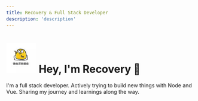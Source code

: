 ```yaml
---
title: Recovery & Full Stack Developer
description: 'description'
---
```


<h1>
  <img
    src="./.vitepress/theme/assets/img/me.jpg"
    width="80"
    height="80"
    loading="lazy"
    alt="Recovery"
    class="inline rounded-full object-center md:h-20 md:w-20 h-12 w-12 object-cover zoom-exclude"
  />
  <span class="text-2xl ml-4 font-san">Hey, I'm Recovery 👋</span>
</h1>

<p class="text-xl">
  I'm a full stack developer. Actively trying to build new things with Node and Vue. Sharing my journey and learnings along the way.
</p>

<posts/>
<pagination class="mt-8" />

<script setup>
  import Posts from './.vitepress/theme/components/posts.vue';
  import Pagination from './.vitepress/theme/components/pagination.vue';
</script>
